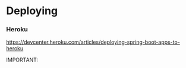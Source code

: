 # Deploying

### Heroku

https://devcenter.heroku.com/articles/deploying-spring-boot-apps-to-heroku

IMPORTANT: 